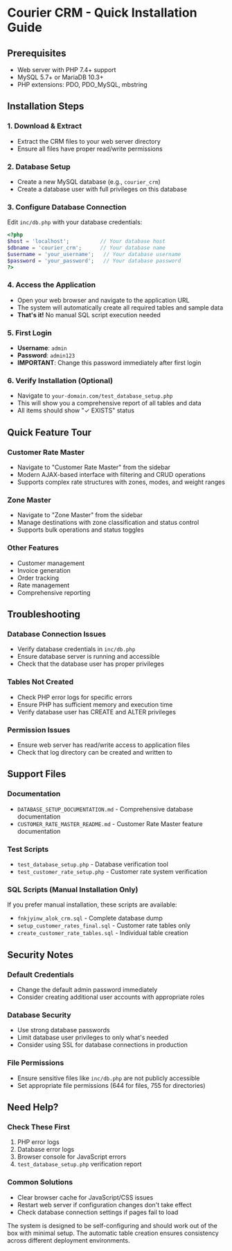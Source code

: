 # Courier CRM - Quick Installation Guide

## Prerequisites
- Web server with PHP 7.4+ support
- MySQL 5.7+ or MariaDB 10.3+
- PHP extensions: PDO, PDO_MySQL, mbstring

## Installation Steps

### 1. Download & Extract
- Extract the CRM files to your web server directory
- Ensure all files have proper read/write permissions

### 2. Database Setup
- Create a new MySQL database (e.g., `courier_crm`)
- Create a database user with full privileges on this database

### 3. Configure Database Connection
Edit `inc/db.php` with your database credentials:
```php
<?php
$host = 'localhost';          // Your database host
$dbname = 'courier_crm';      // Your database name
$username = 'your_username';   // Your database username
$password = 'your_password';   // Your database password
?>
```

### 4. Access the Application
- Open your web browser and navigate to the application URL
- The system will automatically create all required tables and sample data
- **That's it!** No manual SQL script execution needed

### 5. First Login
- **Username**: `admin`
- **Password**: `admin123`
- **IMPORTANT**: Change this password immediately after first login

### 6. Verify Installation (Optional)
- Navigate to `your-domain.com/test_database_setup.php`
- This will show you a comprehensive report of all tables and data
- All items should show "✓ EXISTS" status

## Quick Feature Tour

### Customer Rate Master
- Navigate to "Customer Rate Master" from the sidebar
- Modern AJAX-based interface with filtering and CRUD operations
- Supports complex rate structures with zones, modes, and weight ranges

### Zone Master
- Navigate to "Zone Master" from the sidebar
- Manage destinations with zone classification and status control
- Supports bulk operations and status toggles

### Other Features
- Customer management
- Invoice generation
- Order tracking
- Rate management
- Comprehensive reporting

## Troubleshooting

### Database Connection Issues
- Verify database credentials in `inc/db.php`
- Ensure database server is running and accessible
- Check that the database user has proper privileges

### Tables Not Created
- Check PHP error logs for specific errors
- Ensure PHP has sufficient memory and execution time
- Verify database user has CREATE and ALTER privileges

### Permission Issues
- Ensure web server has read/write access to application files
- Check that log directory can be created and written to

## Support Files

### Documentation
- `DATABASE_SETUP_DOCUMENTATION.md` - Comprehensive database documentation
- `CUSTOMER_RATE_MASTER_README.md` - Customer Rate Master feature documentation

### Test Scripts
- `test_database_setup.php` - Database verification tool
- `test_customer_rate_setup.php` - Customer rate system verification

### SQL Scripts (Manual Installation Only)
If you prefer manual installation, these scripts are available:
- `fnkjyinw_alok_crm.sql` - Complete database dump
- `setup_customer_rates_final.sql` - Customer rate tables only
- `create_customer_rate_tables.sql` - Individual table creation

## Security Notes

### Default Credentials
- Change the default admin password immediately
- Consider creating additional user accounts with appropriate roles

### Database Security
- Use strong database passwords
- Limit database user privileges to only what's needed
- Consider using SSL for database connections in production

### File Permissions
- Ensure sensitive files like `inc/db.php` are not publicly accessible
- Set appropriate file permissions (644 for files, 755 for directories)

## Need Help?

### Check These First
1. PHP error logs
2. Database error logs
3. Browser console for JavaScript errors
4. `test_database_setup.php` verification report

### Common Solutions
- Clear browser cache for JavaScript/CSS issues
- Restart web server if configuration changes don't take effect
- Check database connection settings if pages fail to load

The system is designed to be self-configuring and should work out of the box with minimal setup. The automatic table creation ensures consistency across different deployment environments.
